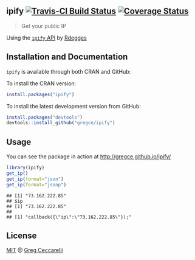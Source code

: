
ipify [![Travis-CI Build Status](https://travis-ci.org/gregce/ipify.svg?branch=master)](https://travis-ci.org/gregce/ipify) [![Coverage Status](https://coveralls.io/repos/github/gregce/ipify/badge.svg?branch=master)](https://coveralls.io/github/gregce/ipify?branch=master)
--------------------------------------------------------------------------------------------------------------------------------------------------------------------------------------------------------------------------------------------------------------------------------

> Get your public IP

Using the [`ipify` API](https://www.ipify.org) by [Rdegges](https://github.com/rdegges)

Installation and Documentation
------------------------------

`ipify` is available through both CRAN and GitHub:

To install the CRAN version:

``` r
install.packages("ipify")
```

To install the latest development version from GitHub:

``` r
install.packages("devtools")
devtools::install_github("gregce/ipify")
```

Usage
-----

You can see the package in action at <http://gregce.github.io/ipify/>

``` r
library(ipify)
get_ip()
get_ip(format="json")
get_ip(format="jsonp")
```

    ## [1] "73.162.222.85"
    ## $ip
    ## [1] "73.162.222.85"
    ## 
    ## [1] "callback({\"ip\":\"73.162.222.85\"});"

License
-------

[MIT](https://opensource.org/licenses/MIT) @ [Greg Ceccarelli](https://www.linkedin.com/in/gregceccarelli)
